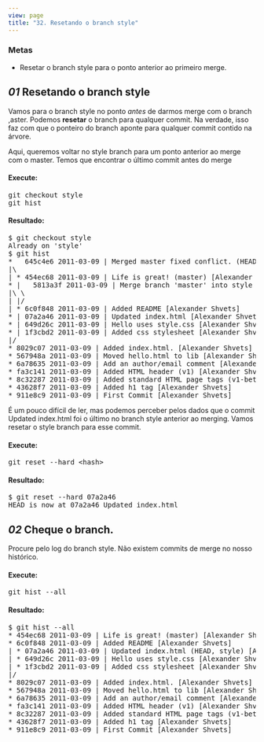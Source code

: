 ```yaml
---
view: page
title: "32. Resetando o branch style"
---
```


<h3>Metas</h3>

<ul><li>Resetar o branch style para o ponto anterior ao primeiro merge.</li></ul>

<h2><em>01</em> Resetando o branch style</h2>

<p>Vamos para o branch style no ponto <em>antes</em> de darmos merge com o branch ,aster. Podemos <strong>resetar</strong> o branch para qualquer commit. Na verdade, isso faz com que o ponteiro do branch aponte para qualquer commit contido na árvore.</p>

<p>Aqui, queremos voltar no style branch para um ponto anterior ao merge com o master. Temos que encontrar o último commit antes do merge</p>

<h4 class="h4-pre">Execute:</h4>

<pre class="instructions">git checkout style
git hist</pre>

<h4 class="h4-pre">Resultado:</h4>

<pre class="sample">$ git checkout style
Already on 'style'
$ git hist
*   645c4e6 2011-03-09 | Merged master fixed conflict. (HEAD, style) [Alexander Shvets]
|\  
| * 454ec68 2011-03-09 | Life is great! (master) [Alexander Shvets]
* |   5813a3f 2011-03-09 | Merge branch 'master' into style [Alexander Shvets]
|\ \  
| |/  
| * 6c0f848 2011-03-09 | Added README [Alexander Shvets]
* | 07a2a46 2011-03-09 | Updated index.html [Alexander Shvets]
* | 649d26c 2011-03-09 | Hello uses style.css [Alexander Shvets]
* | 1f3cbd2 2011-03-09 | Added css stylesheet [Alexander Shvets]
|/  
* 8029c07 2011-03-09 | Added index.html. [Alexander Shvets]
* 567948a 2011-03-09 | Moved hello.html to lib [Alexander Shvets]
* 6a78635 2011-03-09 | Add an author/email comment [Alexander Shvets]
* fa3c141 2011-03-09 | Added HTML header (v1) [Alexander Shvets]
* 8c32287 2011-03-09 | Added standard HTML page tags (v1-beta) [Alexander Shvets]
* 43628f7 2011-03-09 | Added h1 tag [Alexander Shvets]
* 911e8c9 2011-03-09 | First Commit [Alexander Shvets]</pre>

<p>É um pouco difícil de ler, mas podemos perceber pelos dados que o commit Updated index.html foi o último no branch style anterior ao merging. Vamos resetar o style branch para esse commit.</p>

<h4 class="h4-pre">Execute:</h4>

<pre class="instructions">git reset --hard &lt;hash&gt;</pre>

<h4 class="h4-pre">Resultado:</h4>

<pre class="sample">$ git reset --hard 07a2a46
HEAD is now at 07a2a46 Updated index.html</pre>

<h2><em>02</em> Cheque o branch.</h2>

<p>Procure pelo log do branch style. Não existem commits de merge no nosso histórico.</p>

<h4 class="h4-pre">Execute:</h4>

<pre class="instructions">git hist --all</pre>

<h4 class="h4-pre">Resultado:</h4>

<pre class="sample">$ git hist --all
* 454ec68 2011-03-09 | Life is great! (master) [Alexander Shvets]
* 6c0f848 2011-03-09 | Added README [Alexander Shvets]
| * 07a2a46 2011-03-09 | Updated index.html (HEAD, style) [Alexander Shvets]
| * 649d26c 2011-03-09 | Hello uses style.css [Alexander Shvets]
| * 1f3cbd2 2011-03-09 | Added css stylesheet [Alexander Shvets]
|/  
* 8029c07 2011-03-09 | Added index.html. [Alexander Shvets]
* 567948a 2011-03-09 | Moved hello.html to lib [Alexander Shvets]
* 6a78635 2011-03-09 | Add an author/email comment [Alexander Shvets]
* fa3c141 2011-03-09 | Added HTML header (v1) [Alexander Shvets]
* 8c32287 2011-03-09 | Added standard HTML page tags (v1-beta) [Alexander Shvets]
* 43628f7 2011-03-09 | Added h1 tag [Alexander Shvets]
* 911e8c9 2011-03-09 | First Commit [Alexander Shvets]</pre>
